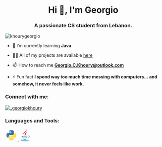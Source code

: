 <h1 align="center">Hi 👋, I'm Georgio</h1>
<h3 align="center">A passionate CS student from Lebanon.</h3>

<p align="left">
  <img src="https://komarev.com/ghpvc/?username=khourygeorgio&label=Profile%20views&color=0e75b6&style=flat" alt="khourygeorgio" />
</p>

- 🌱 I’m currently learning **Java**

- 👨‍💻 All of my projects are available [here](https://github.com/KhouryGeorgio?tab=repositories)

- 📫 How to reach me **Georgio.C.Khoury@outlook.com**

- ⚡ Fun fact **I spend way too much time messing with computers… and somehow, it never feels like work.**

<h3 align="left">Connect with me:</h3>
<p align="left">
  <a href="https://instagram.com/_georgiokhoury" target="blank">
    <img align="center" src="https://raw.githubusercontent.com/rahuldkjain/github-profile-readme-generator/master/src/images/icons/Social/instagram.svg" alt="_georgiokhoury" height="30" width="40" />
  </a>
</p>

<h3 align="left">Languages and Tools:</h3>
<p align="left">
  <a href="https://www.python.org" target="_blank" rel="noreferrer">
    <img src="https://raw.githubusercontent.com/devicons/devicon/master/icons/python/python-original.svg" alt="python" width="40" height="40"/>
  </a>
  <a href="https://www.java.com" target="_blank" rel="noreferrer">
    <img src="https://raw.githubusercontent.com/devicons/devicon/master/icons/java/java-original.svg" alt="java" width="40" height="40"/>
  </a>
</p>
